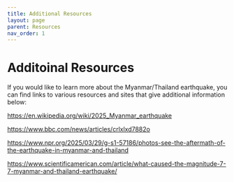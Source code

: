 ```yaml
---
title: Additional Resources
layout: page
parent: Resources
nav_order: 1
---
```


# Additoinal Resources

If you would like to learn more about the Myanmar/Thailand earthquake, you can find links to various resources and sites that give additional information below:

https://en.wikipedia.org/wiki/2025_Myanmar_earthquake

https://www.bbc.com/news/articles/crlxlxd7882o

https://www.npr.org/2025/03/29/g-s1-57186/photos-see-the-aftermath-of-the-earthquake-in-myanmar-and-thailand

https://www.scientificamerican.com/article/what-caused-the-magnitude-7-7-myanmar-and-thailand-earthquake/
